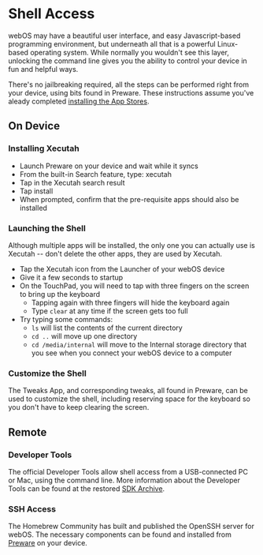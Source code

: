 # Shell Access

webOS may have a beautiful user interface, and easy Javascript-based programming environment, but underneath all that is a powerful Linux-based operating system. While normally you wouldn't see this layer, unlocking the command line gives you the ability to control your device in fun and helpful ways.

There's no jailbreaking required, all the steps can be performed right from your device, using bits found in Preware. These instructions assume you've aleady completed [installing the App Stores](appstores.md).

## On Device

### Installing Xecutah

* Launch Preware on your device and wait while it syncs
* From the built-in Search feature, type: xecutah
* Tap in the Xecutah search result
* Tap install
* When prompted, confirm that the pre-requisite apps should also be installed

### Launching the Shell

Although multiple apps will be installed, the only one you can actually use is Xecutah -- don't delete the other apps, they are used by Xecutah.

* Tap the Xecutah icon from the Launcher of your webOS device
* Give it a few seconds to startup
* On the TouchPad, you will need to tap with three fingers on the screen to bring up the keyboard
    + Tapping again with three fingers will hide the keyboard again
    + Type `clear` at any time if the screen gets too full
* Try typing some commands:
    + `ls` will list the contents of the current directory
    + `cd ..` will move up one directory
    + `cd /media/internal` will move to the Internal storage directory that you see when you connect your webOS device to a computer

### Customize the Shell

The Tweaks App, and corresponding tweaks, all found in Preware, can be used to customize the shell, including reserving space for the keyboard so you don't have to keep clearing the screen.

## Remote

### Developer Tools

The official Developer Tools allow shell access from a USB-connected PC or Mac, using the command line. More information about the Developer Tools can be found at the restored <a href="http://sdk.webosarchive.org/docs/docs.html#dev-guide/tools.html" target="_top">SDK Archive</a>.

### SSH Access

The Homebrew Community has built and published the OpenSSH server for webOS. The necessary components can be found and installed from [Preware](appstores.md#install-preware) on your device.